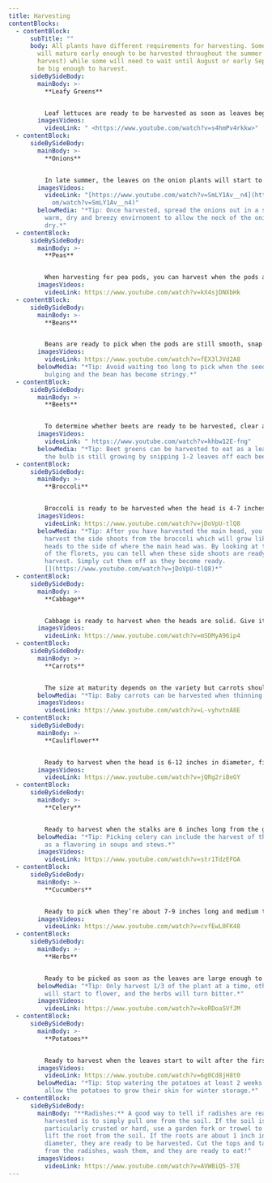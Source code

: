 ```yaml
---
title: Harvesting
contentBlocks:
  - contentBlock:
      subTitle: ""
      body: All plants have different requirements for harvesting. Some vegetables
        will mature early enough to be harvested throughout the summer (ongoing
        harvest) while some will need to wait until August or early September to
        be big enough to harvest.
      sideBySideBody:
        mainBody: >-
          **Leafy Greens** 


          Leaf lettuces are ready to be harvested as soon as leaves begin to appear and they are about 4 inches long. Simply snip either single outer leaves or grab a bunch of them and cut them with shears or scissors an inch above the crown of the plant. If you cut into or below the crown, the plant will probably die, so be careful. Harvest before any seed stalks start growing in the middle of the plant otherwise the lettuce will be too bitter to eat. Some greens, like lettuce, will become bitter as the season progresses. Others, like kale, will get sweeter as the temperature cools.
        imagesVideos:
          videoLink: " <https://www.youtube.com/watch?v=s4hmPv4rkkw>"
  - contentBlock:
      sideBySideBody:
        mainBody: >-
          **Onions**


          In late summer, the leaves on the onion plants will start to flop over. This happens at the neck of the onion and it's sign that the plant has stopped growing and is ready for storage. If the weather is dry and there's no danger of frost, the plants can be gently pulled from the soil and laid right in the garden for a day or two. If the weather is wet or frost is possible, move the onions immediately into a protected spot. As the onions are curing, their necks will gradually wither and the papery skins will tighten around the bulbs. Once the necks are completely tight and dry, and the stems contain no moisture, you can use scissors to trim the roots off the bottom of each bulb.
        imagesVideos:
          videoLink: "[https://www.youtube.com/watch?v=SmLY1Av__n4](https://www.youtube.c\
            om/watch?v=SmLY1Av__n4)"
        belowMedia: "*Tip: Once harvested, spread the onions out in a single layer in a
          warm, dry and breezy envirnoment to allow the neck of the onion to
          dry.*"
  - contentBlock:
      sideBySideBody:
        mainBody: >-
          **Peas**


          When harvesting for pea pods, you can harvest when the pods are flat but at the right length for your variety of peas. It is also determined by what you want from the pea. If you prefer edible pods with developed seeds, allow more time before harvesting peas.  When harvesting, pick peas with two hands. Secure the vine with one hand then pinch the stem of each pod and pull with the other hand. Don’t tug or jerk pods away; pea plants hang on to their support with thin tendrils so a heavy hand can dislodge the plant from its support.
        imagesVideos:
          videoLink: https://www.youtube.com/watch?v=kX4sjDNXbHk
  - contentBlock:
      sideBySideBody:
        mainBody: >-
          **Beans**


          Beans are ready to pick when the pods are still smooth, snap easily and the seeds haven’t formed bulges along the pod. Look for lean full beans that are firm to the touch.  To harvest the bean, grasp the top of the bean and notice the little stem that connects the bean to the main vine. Break off the bean at the stem. You don’t want to damage the vine or plant, so be careful you don’t pull too hard on the bean before it’s truly been broken off.
        imagesVideos:
          videoLink: https://www.youtube.com/watch?v=fEX3lJVd2A8
        belowMedia: "*Tip: Avoid waiting too long to pick when the seeds inside are
          bulging and the bean has become stringy.*"
  - contentBlock:
      sideBySideBody:
        mainBody: >-
          **Beets**


          To determine whether beets are ready to be harvested, clear away some of the mulch or soil around the top of your beets and look for crowns protruding above the soil line. If you can see an inch or two sticking out above the soil, it’s a safe bet that they are ready for pulling. If your roots don’t look quite ready and a frost is in the forecast, don’t worry! Beets are a cool weather crop, and a light frost or two can actually sweeten their flavor. Just make sure to dig them up before the ground freezes. When you have decided it’s time to harvest, use a garden fork or knife to gently loosen the soil around each plant, being careful not to accidentally slice into any of the roots. Once the soil is loose, grab hold of the green tops and lift carefully, while simultaneously prying the soil underneath with a hand fork or garden knife.
        imagesVideos:
          videoLink: " https://www.youtube.com/watch?v=khbw12E-fng"
        belowMedia: "*Tip: Beet greens can be harvested to eat as a leafy green while
          the bulb is still growing by snipping 1-2 leaves off each beet.*"
  - contentBlock:
      sideBySideBody:
        mainBody: >-
          **Broccoli**


          Broccoli is ready to be harvested when the head is 4-7 inches wide and it is deep green  in colour. When your broccoli head is ready to harvest, use a sharp knife and cut the head of the broccoli off the plant. Cut the broccoli head stem 5 inches or more below the head, then remove the head off with a swift cut. Try to avoid sawing at the stem as this may cause unnecessary damage to the plant and ruin your chances for side harvesting later.
        imagesVideos:
          videoLink: https://www.youtube.com/watch?v=jDoVpU-tlQ8
        belowMedia: "*Tip: After you have harvested the main head, you can continue to
          harvest the side shoots from the broccoli which will grow like tiny
          heads to the side of where the main head was. By looking at the size
          of the florets, you can tell when these side shoots are ready for
          harvest. Simply cut them off as they become ready.
          [](https://www.youtube.com/watch?v=jDoVpU-tlQ8)*"
  - contentBlock:
      sideBySideBody:
        mainBody: >-
          **Cabbage**


          Cabbage is ready to harvest when the heads are solid. Give it a squeeze. If you still feel some softness, you should wait a bit. Heads may be large or small when ready. When the cabbage is ready for harvesting, you have two options: 1. Grab the base of a cabbage head and pull. In loose soil, you’ll bring up the entire plant, root and all. 2. Using a very sharp knife, cut the cabbage head off, leaving a few inches of the stem and some of the large, floppy leaves intact and leaving the root in the ground.
        imagesVideos:
          videoLink: https://www.youtube.com/watch?v=mSDMyA96ip4
  - contentBlock:
      sideBySideBody:
        mainBody: >-
          **Carrots**


          The size at maturity depends on the variety but carrots should be firm and bright in colour. Most varieties are ready to harvest when the shoulders are 1/2 to 3/4 inch in diameter, but again, there is much variation depending on the variety. To harvest, loosen soil around the carrot with a spade or trowel before pulling up from the greens; this will help avoid breaking the greens off from the carrot roots. Carrots mature roughly around the same time, but you don't have to harvest them all at once.
        belowMedia: "*Tip: Baby carrots can be harvested when thinning the beds.*"
        imagesVideos:
          videoLink: https://www.youtube.com/watch?v=L-vyhvtnA8E
  - contentBlock:
      sideBySideBody:
        mainBody: >-
          **Cauliflower**


          Ready to harvest when the head is 6-12 inches in diameter, firm, compact and white. When you’re ready to harvest the cauliflower head, cut it from the main stem but leave a few of the outer leaves attached to help protect the head and prolong its overall quality until ready to eat. Be sure to handle the head carefully as it can bruise rather easily.
        imagesVideos:
          videoLink: https://www.youtube.com/watch?v=jQRg2riBeGY
  - contentBlock:
      sideBySideBody:
        mainBody: >-
          **Celery**


          Ready to harvest when the stalks are 6 inches long from the ground to the first leaf.  Harvesting celery is done by cutting the stalks below where they are joined together.
        belowMedia: "*Tip: Picking celery can include the harvest of the leaves for use
          as a flavoring in soups and stews.*"
        imagesVideos:
          videoLink: https://www.youtube.com/watch?v=str1TdzEFOA
  - contentBlock:
      sideBySideBody:
        mainBody: >-
          **Cucumbers**


          Ready to pick when they’re about 7-9 inches long and medium to dark green and firm. Use garden shears or pruners when harvesting ripe cucumbers. This will prevent injury to the vine by twisting or pulling. Cut the stem ¼ inch above the fruit.
        imagesVideos:
          videoLink: https://www.youtube.com/watch?v=cvfEwL0FK48
  - contentBlock:
      sideBySideBody:
        mainBody: >-
          **Herbs**


          Ready to be picked as soon as the leaves are large enough to be worth picking. To havest leafy annual herbs, such as basil, pinch at the tips of the stems, gathering several leaves at a time. Longer stemmed herbs, such as cilantro, parsley, lavender, and rosemary, should be cut near the base of the branch. Leafy perennial herbs, such oregano, thyme, sage, and tarragon, are to be harvested by the stem in sprigs.
        belowMedia: "*Tip: Only harvest 1/3 of the plant at a time, otherwise the plan
          will start to flower, and the herbs will turn bitter.*"
        imagesVideos:
          videoLink: https://www.youtube.com/watch?v=koRDoaSVfJM
  - contentBlock:
      sideBySideBody:
        mainBody: >-
          **Potatoes**


          Ready to harvest when the leaves start to wilt after the first frost. After deciding when to dig up potatoes, dig up a “test” hill for maturity. The skins of mature potatoes are thick and firmly attached to the flesh. If the skins are thin and rub off easily, your potatoes are still to new and should be left in the ground for a few more days. To harvest, pull up the plants and gently dig for the potatoes underneath.
        imagesVideos:
          videoLink: https://www.youtube.com/watch?v=6g0Cd8jH8t0
        belowMedia: "*Tip: Stop watering the potatoes at least 2 weeks before harvest to
          allow the potatoes to grow their skin for winter storage.*"
  - contentBlock:
      sideBySideBody:
        mainBody: "**Radishes:** A good way to tell if radishes are ready to be
          harvested is to simply pull one from the soil. If the soil is
          particularly crusted or hard, use a garden fork or trowel to gently
          lift the root from the soil. If the roots are about 1 inch in
          diameter, they are ready to be harvested. Cut the tops and tail root
          from the radishes, wash them, and they are ready to eat!"
        imagesVideos:
          videoLink: https://www.youtube.com/watch?v=AVWBiQ5-37E
---
```

